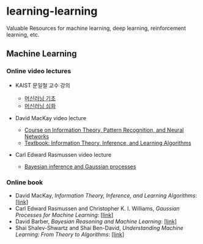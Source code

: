 # learning-learning
Valuable Resources for machine learning, deep learning, reinforcement learning, etc.

## Machine Learning

### Online video lectures

* KAIST 문일철 교수 강의
  + [머신러닝 기초](https://www.youtube.com/watch?v=t6S7ekXz3aY&list=PLbhbGI_ppZISMV4tAWHlytBqNq1-lb8bz)
  + [머신러닝 심화](https://www.youtube.com/watch?v=4w1lidx6mV4&list=PLbhbGI_ppZIRPeAjprW9u9A46IJlGFdLn)

* David MacKay video lecture
  + [Course on Information Theory, Pattern Recognition, and Neural Networks](http://videolectures.net/course_information_theory_pattern_recognition/)
  + [Textbook: Information Theory, Inference, and Learning Algorithms](http://www.inference.org.uk/itila/)

* Carl Edward Rasmussen video lecture
  + [Bayesian inference and Gaussian processes](http://videolectures.net/mlss07_rasmussen_bigp/?q=bayesian)

### Online book
* David MacKay, *Information Theory, Inference, and Learning Algorithms*: [[link]](http://www.inference.org.uk/itila/)
* Carl Edward Rasmussen and Christopher K. I. Williams, *Gaussian Processes for Machine Learning*: [[link]](http://www.gaussianprocess.org/gpml/)
* David Barber, *Bayesian Reasoning and Machine Learning*: [[link]](http://www.cs.ucl.ac.uk/staff/d.barber/brml/)
* Shai Shalev-Shwartz and Shai Ben-David, *Understanding Machine Learning: From Theory to Algorithms*: [[link]](http://www.cs.huji.ac.il/~shais/UnderstandingMachineLearning/)
